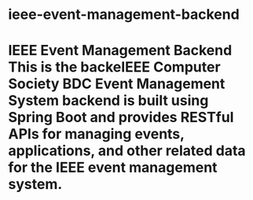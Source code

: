 # ieee-event-management-backend
# IEEE Event Management Backend  This is the backeIEEE Computer Society BDC Event Management System backend is built using Spring Boot and provides RESTful APIs for managing events, applications, and other related data for the IEEE event management system.  
